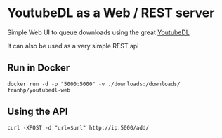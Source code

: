 # YoutubeDL as a Web / REST server

Simple Web UI to queue downloads using the great [YoutubeDL](https://rg3.github.io/youtube-dl/)

It can also be used as a very simple REST api

## Run in Docker

```
docker run -d -p "5000:5000" -v ./downloads:/downloads/ franhp/youtubedl-web
```

## Using the API

```
curl -XPOST -d "url=$url" http://ip:5000/add/
```


